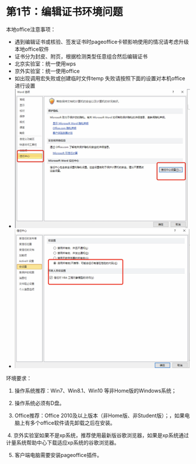 # 第1节：编辑证书环境问题 

本地office注意事项：

- 遇到编辑证书或核验、签发证书时pageoffice卡顿影响使用的情况请考虑升级本地office软件
- 证书分为封皮、附页，根据检测类型任意组合然后编辑证书
- 北京实验室：统一使用wps
- 京外实验室：统一使用office
- 如出现调用宏失败或创建临时文件temp 失败请按照下面的设置对本机office进行设置
- ![1](1.jpg)
- ![2](2.png)

环境要求：

1. 操作系统推荐：Win7、Win8.1、Win10 等非Home版的Windows系统；

2. 操作系统必须有D盘。

3. Office推荐：Office 2010及以上版本（非Home版、非Student版）；，如果电脑上有多个office软件请先卸载之后在安装。

​      4. 京外实验室如果不是xp系统，推荐使用最新版谷歌浏览器，如果是xp系统通过计量系统帮助中心下载适应xp系统的谷歌浏览器。

5. 客户端电脑需要安装pageoffice插件。
